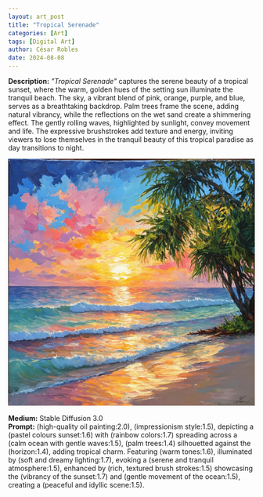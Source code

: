 ```yaml
---
layout: art_post
title: "Tropical Serenade"
categories: [Art]
tags: [Digital Art]
author: César Robles
date: 2024-08-08
---
```

**Description:** *"Tropical Serenade"* captures the serene beauty of a tropical sunset, where the warm, golden hues of the setting sun illuminate the tranquil beach. The sky, a vibrant blend of pink, orange, purple, and blue, serves as a breathtaking backdrop. Palm trees frame the scene, adding natural vibrancy, while the reflections on the wet sand create a shimmering effect. The gently rolling waves, highlighted by sunlight, convey movement and life. The expressive brushstrokes add texture and energy, inviting viewers to lose themselves in the tranquil beauty of this tropical paradise as day transitions to night.

![Tropical Serenade](/imag/digital_art/tropical_serenade.jpg)

**Medium:** Stable Diffusion 3.0\
**Prompt:** (high-quality oil painting:2.0), (impressionism style:1.5), depicting a (pastel colours sunset:1.6) with (rainbow colors:1.7) spreading across a (calm ocean with gentle waves:1.5), (palm trees:1.4) silhouetted against the (horizon:1.4), adding tropical charm. Featuring (warm tones:1.6), illuminated by (soft and dreamy lighting:1.7), evoking a (serene and tranquil atmosphere:1.5), enhanced by (rich, textured brush strokes:1.5) showcasing the (vibrancy of the sunset:1.7) and (gentle movement of the ocean:1.5), creating a (peaceful and idyllic scene:1.5).